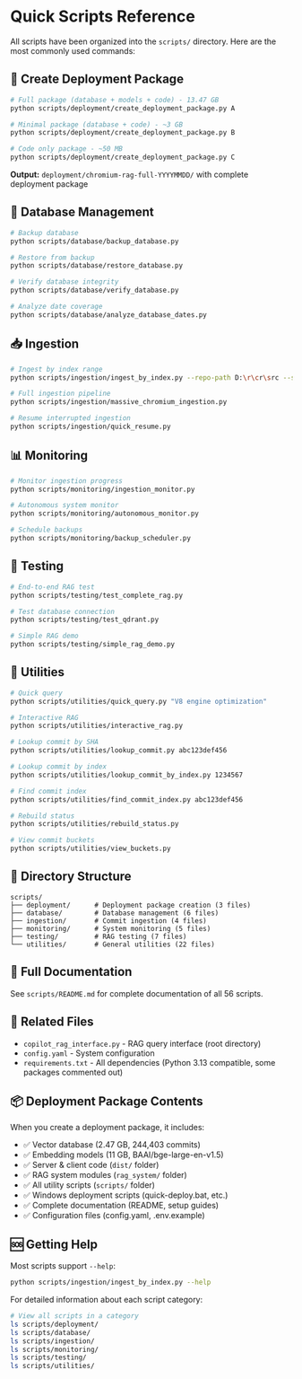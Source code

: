 # Quick Scripts Reference

All scripts have been organized into the `scripts/` directory. Here are the most commonly used commands:

## 🚀 Create Deployment Package

```bash
# Full package (database + models + code) - 13.47 GB
python scripts/deployment/create_deployment_package.py A

# Minimal package (database + code) - ~3 GB
python scripts/deployment/create_deployment_package.py B

# Code only package - ~50 MB
python scripts/deployment/create_deployment_package.py C
```

**Output:** `deployment/chromium-rag-full-YYYYMMDD/` with complete deployment package

## 💾 Database Management

```bash
# Backup database
python scripts/database/backup_database.py

# Restore from backup
python scripts/database/restore_database.py

# Verify database integrity
python scripts/database/verify_database.py

# Analyze date coverage
python scripts/database/analyze_database_dates.py
```

## 📥 Ingestion

```bash
# Ingest by index range
python scripts/ingestion/ingest_by_index.py --repo-path D:\r\cr\src --start-index 0 --end-index 10000

# Full ingestion pipeline
python scripts/ingestion/massive_chromium_ingestion.py

# Resume interrupted ingestion
python scripts/ingestion/quick_resume.py
```

## 📊 Monitoring

```bash
# Monitor ingestion progress
python scripts/monitoring/ingestion_monitor.py

# Autonomous system monitor
python scripts/monitoring/autonomous_monitor.py

# Schedule backups
python scripts/monitoring/backup_scheduler.py
```

## 🧪 Testing

```bash
# End-to-end RAG test
python scripts/testing/test_complete_rag.py

# Test database connection
python scripts/testing/test_qdrant.py

# Simple RAG demo
python scripts/testing/simple_rag_demo.py
```

## 🔧 Utilities

```bash
# Quick query
python scripts/utilities/quick_query.py "V8 engine optimization"

# Interactive RAG
python scripts/utilities/interactive_rag.py

# Lookup commit by SHA
python scripts/utilities/lookup_commit.py abc123def456

# Lookup commit by index
python scripts/utilities/lookup_commit_by_index.py 1234567

# Find commit index
python scripts/utilities/find_commit_index.py abc123def456

# Rebuild status
python scripts/utilities/rebuild_status.py

# View commit buckets
python scripts/utilities/view_buckets.py
```

## 📁 Directory Structure

```
scripts/
├── deployment/      # Deployment package creation (3 files)
├── database/        # Database management (6 files)
├── ingestion/       # Commit ingestion (4 files)
├── monitoring/      # System monitoring (5 files)
├── testing/         # RAG testing (7 files)
└── utilities/       # General utilities (22 files)
```

## 📖 Full Documentation

See `scripts/README.md` for complete documentation of all 56 scripts.

## 🔗 Related Files

- `copilot_rag_interface.py` - RAG query interface (root directory)
- `config.yaml` - System configuration
- `requirements.txt` - All dependencies (Python 3.13 compatible, some packages commented out)

## 📦 Deployment Package Contents

When you create a deployment package, it includes:

- ✅ Vector database (2.47 GB, 244,403 commits)
- ✅ Embedding models (11 GB, BAAI/bge-large-en-v1.5)
- ✅ Server & client code (`dist/` folder)
- ✅ RAG system modules (`rag_system/` folder)
- ✅ All utility scripts (`scripts/` folder)
- ✅ Windows deployment scripts (quick-deploy.bat, etc.)
- ✅ Complete documentation (README, setup guides)
- ✅ Configuration files (config.yaml, .env.example)

## 🆘 Getting Help

Most scripts support `--help`:

```bash
python scripts/ingestion/ingest_by_index.py --help
```

For detailed information about each script category:

```bash
# View all scripts in a category
ls scripts/deployment/
ls scripts/database/
ls scripts/ingestion/
ls scripts/monitoring/
ls scripts/testing/
ls scripts/utilities/
```
